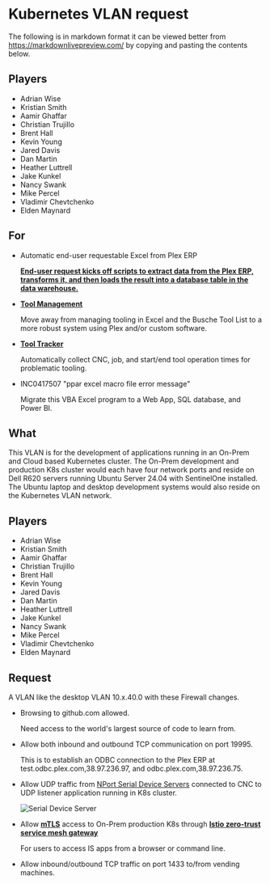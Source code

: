 # Kubernetes VLAN request

The following is in markdown format it can be viewed better from <https://markdownlivepreview.com/> by copying and pasting the contents below.

## Players

- Adrian Wise
- Kristian Smith
- Aamir Ghaffar
- Christian Trujillo
- Brent Hall
- Kevin Young
- Jared Davis
- Dan Martin
- Heather Luttrell
- Jake Kunkel
- Nancy Swank
- Mike Percel
- Vladimir Chevtchenko
- Elden Maynard

## For

- Automatic end-user requestable Excel from Plex ERP

  **[End-user request kicks off scripts to extract data from the Plex ERP, transforms it, and then loads the result into a database table in the data warehouse.](https://grpc.io/docs/what-is-grpc/introduction/)**
- **[Tool Management](https://en.wikipedia.org/wiki/Tool_management)**

  Move away from managing tooling in Excel and the Busche Tool List to a more robust system using Plex and/or custom software.
- **[Tool Tracker](https://en.wikipedia.org/wiki/Manufacturing_execution_system)**

  Automatically collect CNC, job, and start/end tool operation times for problematic tooling.
- INC0417507 "ppar excel macro file error message"

  Migrate this VBA Excel program to a Web App, SQL database, and Power BI.



## What

This VLAN is for the development of applications running in an On-Prem and Cloud based Kubernetes cluster. The On-Prem development and production K8s cluster would each have four network ports and reside on Dell R620 servers running Ubuntu Server 24.04 with SentinelOne installed. The Ubuntu laptop and desktop development systems would also reside on the Kubernetes VLAN network.



## Players

- Adrian Wise
- Kristian Smith
- Aamir Ghaffar
- Christian Trujillo
- Brent Hall
- Kevin Young
- Jared Davis
- Dan Martin
- Heather Luttrell
- Jake Kunkel
- Nancy Swank
- Mike Percel
- Vladimir Chevtchenko
- Elden Maynard

## Request

A VLAN like the desktop VLAN 10.x.40.0 with these Firewall changes.

- Browsing to github.com allowed. 

  Need access to the world's largest source of code to learn from.
- Allow both inbound and outbound TCP communication on port 19995. 

  This is to establish an ODBC connection to the Plex ERP at test.odbc.plex.com,38.97.236.97, and odbc.plex.com,38.97.236.75.
- Allow UDP traffic from [NPort Serial Device Servers](https://www.moxa.com/en/products/industrial-edge-connectivity/serial-device-servers/general-device-servers/nport-p5150a-series) connected to CNC to UDP listener application running in K8s cluster.

  ![Serial Device Server](https://cdn-cms.azureedge.net/Moxa/media/PDIM/S100000208/moxa-nport-p5150a-series-appearance-image-eng.png)
- Allow **[mTLS](https://www.cloudflare.com/learning/access-management/what-is-mutual-tls/#:~:text=Mutual%20TLS%20(mTLS)%20is%20a,other%20using%20the%20TLS%20protocol.)** access to On-Prem production K8s through **[Istio zero-trust service mesh gateway](https://istio.io/latest/about/service-mesh/#what-is-istio)**

  For users to access IS apps from a browser or command line.

- Allow inbound/outbound TCP traffic on port 1433 to/from vending machines.



